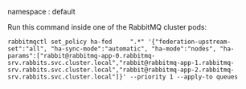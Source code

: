 namespace : default

Run this command inside one of the RabbitMQ cluster pods:

```
rabbitmqctl set_policy ha-fed     ".*" '{"federation-upstream-set":"all", "ha-sync-mode":"automatic", "ha-mode":"nodes", "ha-params":["rabbit@rabbitmq-app-0.rabbitmq-srv.rabbits.svc.cluster.local","rabbit@rabbitmq-app-1.rabbitmq-srv.rabbits.svc.cluster.local","rabbit@rabbitmq-app-2.rabbitmq-srv.rabbits.svc.cluster.local"]}' --priority 1 --apply-to queues
```
